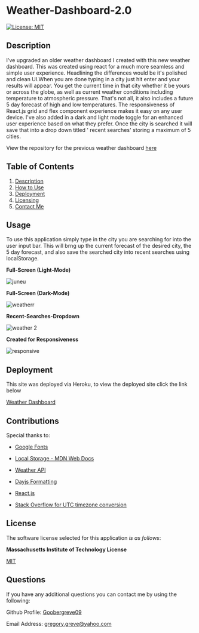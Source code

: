 # Weather-Dashboard-2.0

  [![License: MIT](https://img.shields.io/badge/License-MIT-yellow.svg)](https://opensource.org/licenses/MIT)

  
## Description
I've upgraded an older weather dashboard I created with this new weather dashboard. This was created using react for a much more seamless and simple user experience. Headlining the differences would be it's polished and clean UI.When you are done typing in a city just hit enter and your results will appear. You get the current time in that city whether it be yours or across the globe, as well as current weather conditions including temperature to atmospheric pressure. That's not all, it also includes a future 5 day forecast of high and low temperatures. The responsiveness of React.js grid and flex component experience makes it easy on any user device. I've also added in a dark and light mode toggle for an enhanced user experience based on what they prefer. Once the city is searched it will save that into a drop down titled ' recent searches' storing a maximum of 5 cities.

View the repository for the previous weather dashboard [here](https://github.com/Goobergreve09/weather-dashboard-api)


  
## Table of Contents

1. [Description](#description)   
2. [How to Use](#usage)
3. [Deployment](#deployment)
4. [Licensing](#license)  
5. [Contact Me](#questions)



## Usage

To use this application simply type in the city you are searching for into the user input bar. This will brng up the current forecast of the desired city, the 5 day forecast, and also save the searched city into recent searches using localStorage. 

**Full-Screen (Light-Mode)**


![juneu](https://github.com/Goobergreve09/Weather-Dashboard-2.0/assets/143923830/ee1d3e1c-e997-4184-bdfc-3f4f6197755b)

**Full-Screen (Dark-Mode)**

![weatherr](https://github.com/Goobergreve09/Weather-Dashboard-2.0/assets/143923830/ac0747d0-d228-40a0-8c22-3d2cbca66019)

**Recent-Searches-Dropdown**

![weather 2](https://github.com/Goobergreve09/Weather-Dashboard-2.0/assets/143923830/94c2122b-e04d-441d-a9ae-df0a2a0d9088)

**Created for Responsiveness**

![responsive](https://github.com/Goobergreve09/Weather-Dashboard-2.0/assets/143923830/8525453a-8fec-4d69-bbde-d4d13811b408)

## Deployment

This site was deployed via Heroku, to view the deployed site click the link below

[Weather Dashboard](https://weather-dashboard-greg.netlify.app/)

## Contributions

Special thanks to: 

* [Google Fonts](https://fonts.google.com/)

* [Local Storage - MDN Web Docs](https://developer.mozilla.org/en-US/docs/Web/API/Window/localStorage)

* [Weather API](https://openweathermap.org/api)

* [Dayjs Formatting](https://day.js.org/docs/en/display/format)

* [React.js](https://react.dev/)

* [Stack Overflow for UTC timezone conversion](stackoverflow.com)



## License

The software license selected for this application *is as follows*:

**Massachusetts Institute of Technology License**

[MIT](https://opensource.org/licenses/MIT)




## Questions

If you have any additional questions you can contact me by using the following:

 Github Profile: [Goobergreve09](https://www.github.com/Goobergreve09)

 Email Address: gregory.greve@yahoo.com
